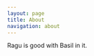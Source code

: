 ```yaml
---
layout: page
title: About
navigation: about
---
```


Ragu is good with Basil in it. 

[Robert Adams]: http://misterblue.com/


